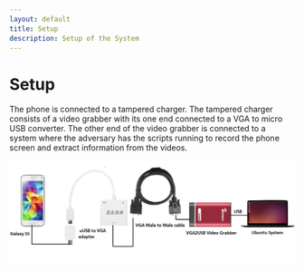 ```yaml
---
layout: default
title: Setup
description: Setup of the System
---
```


# Setup


The phone is connected to a tampered charger. The tampered charger consists of a video grabber with its one end connected to a VGA to micro USB converter. The other end of the video grabber is connected to a system where the adversary has the scripts running to record the phone screen and extract information from the videos.

![Setup](/img/setup.jpg)